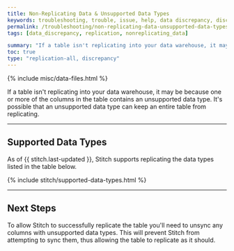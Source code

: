 ```yaml
---
title: Non-Replicating Data & Unsupported Data Types
keywords: troubleshooting, trouble, issue, help, data discrepancy, discrepancies, not replicating, no replication
permalink: /troubleshooting/non-replicating-data-unsupported-data-types
tags: [data_discrepancy, replication, nonreplicating_data]

summary: "If a table isn't replicating into your data warehouse, it may be because one or more of the columns in the table contains an unsupported data type."
toc: true
type: "replication-all, discrepancy"
---
```


{% include misc/data-files.html %}

If a table isn't replicating into your data warehouse, it may be because one or more of the columns in the table contains an unsupported data type. It's possible that an unsupported data type can keep an entire table from replicating.

---

## Supported Data Types

As of {{ stitch.last-updated }}, Stitch supports replicating the data types listed in the table below.

{% include stitch/supported-data-types.html %}

---

## Next Steps

To allow Stitch to successfully replicate the table you'll need to unsync any columns with unsupported data types. This will prevent Stitch from attempting to sync them, thus allowing the table to replicate as it should.
